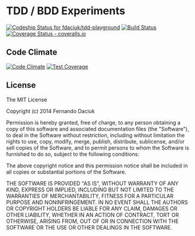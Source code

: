 # TDD / BDD Experiments

[ ![Codeship Status for fdaciuk/tdd-playground](https://www.codeship.io/projects/c52f5d60-0f30-0132-5580-469557c864a2/status)](https://www.codeship.io/projects/32569)
[![Build Status](https://travis-ci.org/fdaciuk/tdd-playground.svg?branch=master)](https://travis-ci.org/fdaciuk/tdd-playground)
[![Coverage Status - coveralls.io](https://img.shields.io/coveralls/fdaciuk/tdd-playground.svg)](https://coveralls.io/r/fdaciuk/tdd-playground?branch=master)

## Code Climate
[![Code Climate](https://codeclimate.com/github/fdaciuk/tdd-playground/badges/gpa.svg)](https://codeclimate.com/github/fdaciuk/tdd-playground)
[![Test Coverage](https://codeclimate.com/github/fdaciuk/tdd-playground/badges/coverage.svg)](https://codeclimate.com/github/fdaciuk/tdd-playground)

## License
The MIT License

Copyright (c) 2014 Fernando Daciuk

Permission is hereby granted, free of charge, to any person obtaining a copy
of this software and associated documentation files (the "Software"), to deal
in the Software without restriction, including without limitation the rights
to use, copy, modify, merge, publish, distribute, sublicense, and/or sell
copies of the Software, and to permit persons to whom the Software is
furnished to do so, subject to the following conditions:

The above copyright notice and this permission notice shall be included in
all copies or substantial portions of the Software.

THE SOFTWARE IS PROVIDED "AS IS", WITHOUT WARRANTY OF ANY KIND, EXPRESS OR
IMPLIED, INCLUDING BUT NOT LIMITED TO THE WARRANTIES OF MERCHANTABILITY,
FITNESS FOR A PARTICULAR PURPOSE AND NONINFRINGEMENT. IN NO EVENT SHALL THE
AUTHORS OR COPYRIGHT HOLDERS BE LIABLE FOR ANY CLAIM, DAMAGES OR OTHER
LIABILITY, WHETHER IN AN ACTION OF CONTRACT, TORT OR OTHERWISE, ARISING FROM,
OUT OF OR IN CONNECTION WITH THE SOFTWARE OR THE USE OR OTHER DEALINGS IN
THE SOFTWARE.
